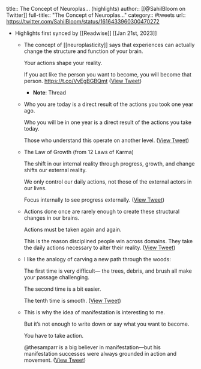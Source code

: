 title:: The Concept of Neuroplas... (highlights)
author:: [[@SahilBloom on Twitter]]
full-title:: "The Concept of Neuroplas..."
category:: #tweets
url:: https://twitter.com/SahilBloom/status/1616433960300470272

- Highlights first synced by [[Readwise]] [[Jan 21st, 2023]]
	- The concept of [[neuroplasticity]] says that experiences can actually change the structure and function of your brain.
	  
	  Your actions shape your reality.
	  
	  If you act like the person you want to become, you will become that person. https://t.co/VvEgBGBQmt ([View Tweet](https://twitter.com/SahilBloom/status/1616433960300470272))
		- **Note**: Thread
	- Who you are today is a direct result of the actions you took one year ago.
	  
	  Who you will be in one year is a direct result of the actions you take today.
	  
	  Those who understand this operate on another level. ([View Tweet](https://twitter.com/SahilBloom/status/1616435743869788161))
	- The Law of Growth (from 12 Laws of Karma)
	  
	  The shift in our internal reality through progress, growth, and change shifts our external reality.
	  
	  We only control our daily actions, not those of the external actors in our lives.
	  
	  Focus internally to see progress externally. ([View Tweet](https://twitter.com/SahilBloom/status/1616436356133036033))
	- Actions done once are rarely enough to create these structural changes in our brains.
	  
	  Actions must be taken again and again.
	  
	  This is the reason disciplined people win across domains. They take the daily actions necessary to alter their reality. ([View Tweet](https://twitter.com/SahilBloom/status/1616440191413260289))
	- I like the analogy of carving a new path through the woods:
	  
	  The first time is very difficult— the trees, debris, and brush all make your passage challenging.
	  
	  The second time is a bit easier.
	  
	  The tenth time is smooth. ([View Tweet](https://twitter.com/SahilBloom/status/1616446016542343168))
	- This is why the idea of manifestation is interesting to me.
	  
	  But it’s not enough to write down or say what you want to become.
	  
	  You have to take action.
	  
	  @thesamparr is a big believer in manifestation—but his manifestation successes were always grounded in action and movement. ([View Tweet](https://twitter.com/SahilBloom/status/1616463275742330881))